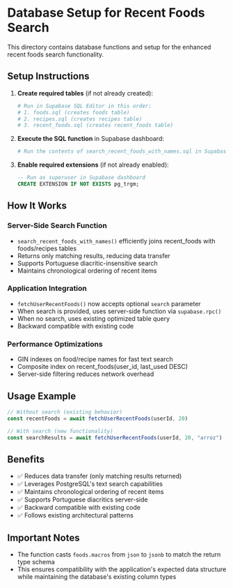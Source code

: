 # Database Setup for Recent Foods Search

This directory contains database functions and setup for the enhanced recent foods search functionality.

## Setup Instructions

1. **Create required tables** (if not already created):
   ```bash
   # Run in Supabase SQL Editor in this order:
   # 1. foods.sql (creates foods table)
   # 2. recipes.sql (creates recipes table) 
   # 3. recent_foods.sql (creates recent_foods table)
   ```

2. **Execute the SQL function** in Supabase dashboard:
   ```bash
   # Run the contents of search_recent_foods_with_names.sql in Supabase SQL Editor
   ```

3. **Enable required extensions** (if not already enabled):
   ```sql
   -- Run as superuser in Supabase dashboard
   CREATE EXTENSION IF NOT EXISTS pg_trgm;
   ```

## How It Works

### Server-Side Search Function
- `search_recent_foods_with_names()` efficiently joins recent_foods with foods/recipes tables
- Returns only matching results, reducing data transfer
- Supports Portuguese diacritic-insensitive search
- Maintains chronological ordering of recent items

### Application Integration
- `fetchUserRecentFoods()` now accepts optional `search` parameter
- When search is provided, uses server-side function via `supabase.rpc()`
- When no search, uses existing optimized table query
- Backward compatible with existing code

### Performance Optimizations
- GIN indexes on food/recipe names for fast text search
- Composite index on recent_foods(user_id, last_used DESC)
- Server-side filtering reduces network overhead

## Usage Example

```typescript
// Without search (existing behavior)
const recentFoods = await fetchUserRecentFoods(userId, 20)

// With search (new functionality)
const searchResults = await fetchUserRecentFoods(userId, 20, "arroz")
```

## Benefits

- ✅ Reduces data transfer (only matching results returned)
- ✅ Leverages PostgreSQL's text search capabilities  
- ✅ Maintains chronological ordering of recent items
- ✅ Supports Portuguese diacritics server-side
- ✅ Backward compatible with existing code
- ✅ Follows existing architectural patterns

## Important Notes

- The function casts `foods.macros` from `json` to `jsonb` to match the return type schema
- This ensures compatibility with the application's expected data structure while maintaining the database's existing column types